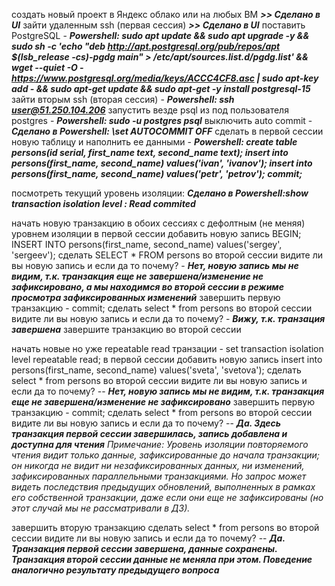 
создать новый проект в Яндекс облако или на любых ВМ ***>> Сделано в UI***
зайти удаленным ssh (первая сессия) ***>> Сделано в UI***
поставить PostgreSQL - ***Powershell: sudo apt update && sudo apt upgrade -y && sudo sh -c 'echo "deb http://apt.postgresql.org/pub/repos/apt $(lsb_release -cs)-pgdg main" > /etc/apt/sources.list.d/pgdg.list' && wget --quiet -O - https://www.postgresql.org/media/keys/ACCC4CF8.asc | sudo apt-key add - && sudo apt-get update && sudo apt-get -y install postgresql-15***
зайти вторым ssh (вторая сессия) - ***Powershell: ssh user@51.250.104.206***
запустить везде psql из под пользователя postgres - ***Powershell: sudo -u postgres psql***
выключить auto commit - ***Сделано в Powershell: \set AUTOCOMMIT OFF***
сделать в первой сессии новую таблицу и наполнить ее данными - ***Powershell:
create table persons(id serial, first_name text, second_name text); insert into persons(first_name, second_name) values('ivan', 'ivanov'); 
insert into persons(first_name, second_name) values('petr', 'petrov'); 
commit;***

посмотреть текущий уровень изоляции: ***Сделано в Powershell:show transaction isolation level : Read commited***

начать новую транзакцию в обоих сессиях с дефолтным (не меняя) уровнем изоляции
в первой сессии добавить новую запись 
BEGIN;
INSERT INTO persons(first_name, second_name) values('sergey', 'sergeev');
сделать SELECT * FROM persons во второй сессии
видите ли вы новую запись и если да то почему? - ***Нет, новую запись мы не видим, т.к. транзакция еще не завершена/изменение не зафиксировано, а мы находимся во второй сессии в режиме просмотра зафиксированных изменений***
завершить первую транзакцию - commit;
сделать select * from persons во второй сессии
видите ли вы новую запись и если да то почему? - ***Вижу, т.к. транзация завершена***
завершите транзакцию во второй сессии

начать новые но уже repeatable read транзации - set transaction isolation level repeatable read;
в первой сессии добавить новую запись insert into persons(first_name, second_name) values('sveta', 'svetova');
сделать select * from persons во второй сессии
видите ли вы новую запись и если да то почему?  -- ***Нет, новую запись мы не видим, т.к. транзакция еще не завершена/изменение не зафиксировано***
завершить первую транзакцию - commit;
сделать select * from persons во второй сессии
видите ли вы новую запись и если да то почему?  -- ***Да. Здесь транзакция первой сессии завершилась, запись добавлена и доступна для чтения*** _Примечание: Уровень изоляции повторяемого чтения видит только данные, зафиксированные до начала транзакции; он никогда не видит ни незафиксированных данных, ни изменений, зафиксированных параллельными транзакциями. Но запрос может видеть последствия предыдущих обновлений, выполненных в рамках его собственной транзакции, даже если они еще не зафиксированы (но этот случай мы не рассматривали в ДЗ)._

завершить вторую транзакцию
сделать select * from persons во второй сессии
видите ли вы новую запись и если да то почему?  -- ***Да. Транзакция первой сессии завершена, данные сохранены. Транзакция второй сессии данные не меняла при этом. Поведение аналогично результату предыдущего вопроса***

<!--stackedit_data:
eyJoaXN0b3J5IjpbOTg1MDAwNTY2LDE5MDEzOTQ1NjYsLTE5Mz
c3MjYyNTBdfQ==
-->